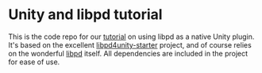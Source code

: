 # Unity and libpd tutorial

This is the code repo for our [tutorial](http://meodrive.com/blog/) on using libpd as a native Unity plugin. It's based on the excellent [libpd4unity-starter](https://github.com/cmuartfab/libpd4unity-starter) project, and of course relies on the wonderful [libpd](https://github.com/libpd) itself.  All dependencies are included in the project for ease of use.
